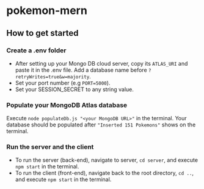 # pokemon-mern

## How to get started

### Create a .env folder

- After setting up your Mongo DB cloud server, copy its `ATLAS_URI` and paste it in the .env file. Add a database name before `?retryWrites=true&w=majority`.
- Set your port number (e.g `PORT=5000`).
- Set your SESSION_SECRET to any string value.

### Populate your MongoDB Atlas database

Execute `node populateDb.js "<your MongoDB URL>"` in the terminal. Your database should be populated after `"Inserted 151 Pokemons"` shows on the terminal.

### Run the server and the client

- To run the server (back-end), navigate to server, `cd server`, and execute `npm start` in the terminal.
- To run the client (front-end), navigate back to the root directory, `cd ..`, and execute `npm start` in the terminal.

